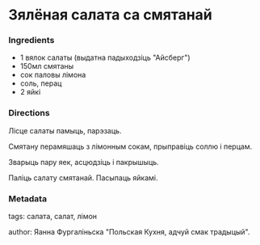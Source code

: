 # Зялёная салата са смятанай


### Ingredients

 * 1 вялок салаты (выдатна падыходзіць "Айсберг")
 * 150мл смятаны
 * сок паловы лімона
 * соль, перац
 * 2 яйкі

### Directions

Лісце салаты памыць, парэзаць.

Смятану перамяшаць з лімонным сокам, прыправіць соллю і перцам.

Зварыць пару яек, асцюдзіць і пакрышыць.

Паліць салату смятанай. Пасыпаць яйкамі.

### Metadata

tags: салата, салат, лімон

author: Яанна Фургаліньска "Польская Кухня, адчуй смак традыцый".
